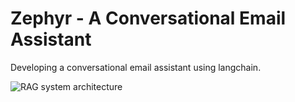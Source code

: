 # Zephyr - A Conversational Email Assistant

Developing a conversational email assistant using langchain.

![RAG system architecture](CognitiveInbox-architecture.png)
